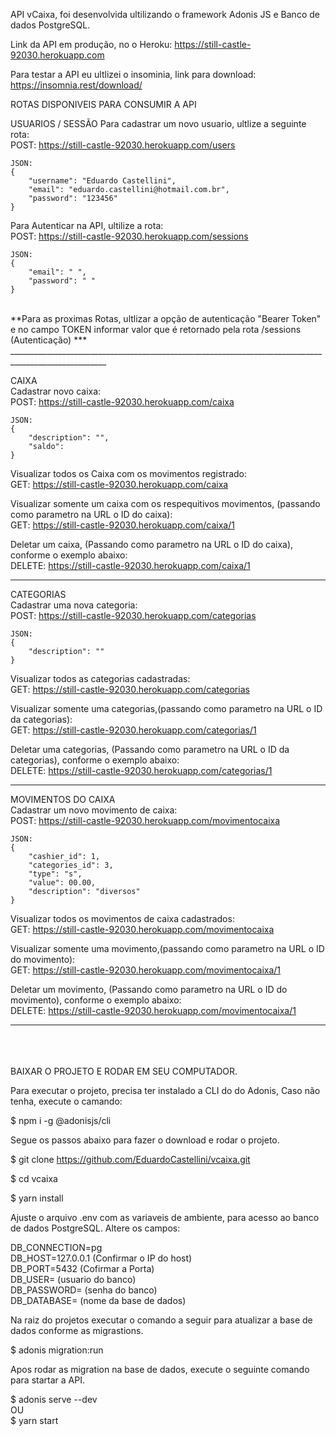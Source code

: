 API vCaixa, foi desenvolvida ultilizando o framework Adonis JS e Banco de dados PostgreSQL.

Link da API em produção, no o Heroku: https://still-castle-92030.herokuapp.com

Para testar a API eu ultlizei o insominia, link para download: https://insomnia.rest/download/

ROTAS DISPONIVEIS PARA CONSUMIR A API <br>

USUARIOS / SESSÃO
Para cadastrar um novo usuario, ultlize a seguinte rota:<br>
    POST: https://still-castle-92030.herokuapp.com/users <br>

    JSON: 
    {
	    "username": "Eduardo Castellini",
	    "email": "eduardo.castellini@hotmail.com.br",
	    "password": "123456"
    }

Para Autenticar na API, ultilize a rota:<br>
    POST: https://still-castle-92030.herokuapp.com/sessions <br>

    JSON: 
    {
	    "email": " ",
	    "password": " "
    }

<br>
**Para as proximas Rotas, ultlizar a opção de autenticação "Bearer Token" e no campo TOKEN informar valor que é retornado pela rota /sessions (Autenticação) ***
______________________________________________________________________________________________________

CAIXA <br>
Cadastrar novo caixa:<br>
    POST: https://still-castle-92030.herokuapp.com/caixa <br>

    JSON: 
    {
	    "description": "",
	    "saldo": 
    }

Visualizar todos os Caixa com os movimentos registrado:<br>
    GET: https://still-castle-92030.herokuapp.com/caixa


Visualizar somente um caixa com os respequitivos movimentos, (passando como parametro na URL o ID do caixa):<br>
    GET: https://still-castle-92030.herokuapp.com/caixa/1


Deletar um caixa, (Passando como parametro na URL o ID do caixa), conforme o exemplo abaixo:<br>
    DELETE: https://still-castle-92030.herokuapp.com/caixa/1


______________________________________________________________________________________________________


CATEGORIAS <br>
Cadastrar uma nova categoria:<br>
    POST: https://still-castle-92030.herokuapp.com/categorias <br>

    JSON: 
    {
	    "description": ""
    }

Visualizar todos as categorias cadastradas:<br>
    GET: https://still-castle-92030.herokuapp.com/categorias


Visualizar somente uma categorias,(passando como parametro na URL o ID da categorias):<br>
    GET: https://still-castle-92030.herokuapp.com/categorias/1


Deletar uma categorias, (Passando como parametro na URL o ID da categorias), conforme o exemplo abaixo:<br>
    DELETE: https://still-castle-92030.herokuapp.com/categorias/1


______________________________________________________________________________________________________


MOVIMENTOS DO CAIXA <br>
Cadastrar um novo movimento de caixa:<br>
    POST: https://still-castle-92030.herokuapp.com/movimentocaixa <br>

    JSON: 
    {
	    "cashier_id": 1,
	    "categories_id": 3,
	    "type": "s",    
	    "value": 00.00,
	    "description": "diversos"
    }

Visualizar todos os movimentos de caixa cadastrados:<br>
    GET: https://still-castle-92030.herokuapp.com/movimentocaixa


Visualizar somente uma movimento,(passando como parametro na URL o ID do movimento):<br>
    GET: https://still-castle-92030.herokuapp.com/movimentocaixa/1


Deletar um movimento, (Passando como parametro na URL o ID do movimento), conforme o exemplo abaixo:<br>
    DELETE: https://still-castle-92030.herokuapp.com/movimentocaixa/1
<hr>
<br>
<br>
<br>
BAIXAR O PROJETO E RODAR EM SEU COMPUTADOR.

Para executar o projeto, precisa ter instalado a CLI do do Adonis, Caso não tenha, execute o camando:

$   npm i -g @adonisjs/cli


Segue os passos abaixo para fazer o download e rodar o projeto.

$   git clone https://github.com/EduardoCastellini/vcaixa.git

$   cd vcaixa

$   yarn install

Ajuste o arquivo .env com as variaveis de ambiente, para acesso ao banco de dados PostgreSQL.
Altere os campos: <br>

DB_CONNECTION=pg <br>
DB_HOST=127.0.0.1  (Confirmar o IP do host)<br>
DB_PORT=5432       (Cofirmar a Porta)<br>
DB_USER=           (usuario do banco)<br>
DB_PASSWORD=       (senha do banco)<br>
DB_DATABASE=       (nome da base de dados)<br>

Na raiz do projetos executar o comando a seguir para atualizar a base de dados conforme as migrastions.

$   adonis migration:run

Apos rodar as migration na base de dados, execute o seguinte comando para startar a API.

$   adonis serve --dev <br>
        OU <br>
$   yarn start